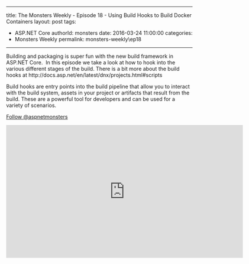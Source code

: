 
---
title: The Monsters Weekly - Episode 18 -  Using Build Hooks to Build Docker Containers
layout: post
tags: 
  - ASP.NET Core
authorId: monsters
date: 2016-03-24 11:00:00
categories:
  - Monsters Weekly
permalink: monsters-weekly\ep18
---

<p>Building and packaging is super fun with the new build framework in ASP.NET Core. &nbsp;In this episode we take a look at how to hook into the various different stages of the build. There is a bit more about the build hooks at&nbsp;http://docs.asp.net/en/latest/dnx/projects.html#scripts</p><p>Build hooks are entry points into the build pipeline that allow you to interact with the build system, assets in your project or artifacts that result from the build. These are a powerful tool for developers and can be used for a variety of scenarios.</p><p><a class="twitter-follow-button" href="https://twitter.com/aspnetmonsters">Follow @aspnetmonsters</a></p> 


<iframe src='https://channel9.msdn.com/Series/aspnetmonsters/Episode-18-Build-Hooks/player' width='640' height='360' allowFullScreen frameBorder='0'></iframe>
